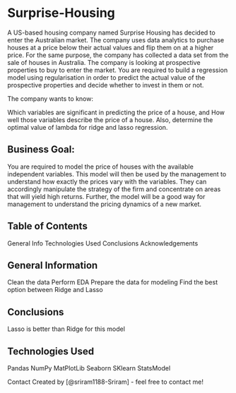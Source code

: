 # Surprise-Housing

A US-based housing company named Surprise Housing has decided to enter the Australian market. The company uses data analytics to purchase houses at a price below their actual values and flip them on at a higher price. For the same purpose, the company has collected a data set from the sale of houses in Australia. The company is looking at prospective properties to buy to enter the market. You are required to build a regression model using regularisation in order to predict the actual value of the prospective properties and decide whether to invest in them or not.

The company wants to know:

Which variables are significant in predicting the price of a house, and How well those variables describe the price of a house. Also, determine the optimal value of lambda for ridge and lasso regression.

## Business Goal:

You are required to model the price of houses with the available independent variables. This model will then be used by the management to understand how exactly the prices vary with the variables. They can accordingly manipulate the strategy of the firm and concentrate on areas that will yield high returns. Further, the model will be a good way for management to understand the pricing dynamics of a new market.


## Table of Contents
General Info
Technologies Used
Conclusions
Acknowledgements

## General Information
Clean the data
Perform EDA
Prepare the data for modeling
Find the best option between Ridge and Lasso

## Conclusions
Lasso is better than Ridge for this model

## Technologies Used
Pandas
NumPy
MatPlotLib
Seaborn
SKlearn
StatsModel

Contact
Created by [@sriram1188-Sriram] - feel free to contact me!
